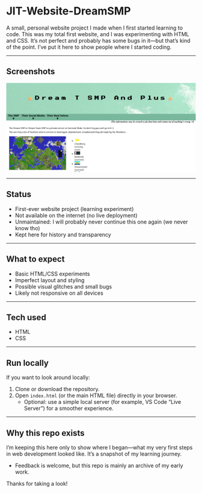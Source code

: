# JIT-Website-DreamSMP

A small, personal website project I made when I first started learning to code. This was my total first website, and I was experimenting with HTML and CSS. It’s not perfect and probably has some bugs in it—but that’s kind of the point. I’ve put it here to show people where I started coding.

---
## Screenshots 

<img src=HomeScreen.png alt="HomeScreen">

---


## Status

- First-ever website project (learning experiment)
- Not available on the internet (no live deployment)
- Unmaintained: I will probably never continue this one again (we never know tho)
- Kept here for history and transparency

---

## What to expect

- Basic HTML/CSS experiments
- Imperfect layout and styling
- Possible visual glitches and small bugs
- Likely not responsive on all devices

---

## Tech used

- HTML
- CSS

---

## Run locally

If you want to look around locally:

1. Clone or download the repository.
2. Open `index.html` (or the main HTML file) directly in your browser.
   - Optional: use a simple local server (for example, VS Code “Live Server”) for a smoother experience.

---

## Why this repo exists

I’m keeping this here only to show where I began—what my very first steps in web development looked like. It’s a snapshot of my learning journey.


- Feedback is welcome, but this repo is mainly an archive of my early work.

Thanks for taking a look!
